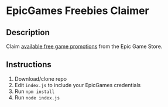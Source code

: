 # EpicGames Freebies Claimer

## Description
Claim [available free game promotions](https://www.epicgames.com/store/free-games) from the Epic Game Store.

## Instructions
1. Download/clone repo
2. Edit `index.js` to include your EpicGames credentials
2. Run `npm install`
3. Run `node index.js`

